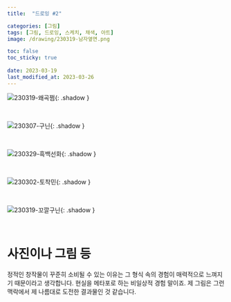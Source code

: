 ```yaml
---
title:  "드로잉 #2"

categories: [그림]
tags: [그림, 드로잉, 스케치, 채색, 아트]
image: /drawing/230319-남자옆면.png

toc: false
toc_sticky: true
 
date: 2023-03-19
last_modified_at: 2023-03-26
---
```


![230319-왜곡쩜](/drawing/230319-왜곡쩜.png){: .shadow }

<br>

![230307-구닌](/drawing/230307-구닌.png){: .shadow }

<br>

![230329-흑백선화](/drawing/230329_흑백선화.png){: .shadow }

<br>

![230302-토착민](/drawing/230302-토착민.png){: .shadow }

<br>

![230319-꼬깔구닌](/drawing/230319-꼬깔구닌.png){: .shadow }

<br>

# **사진이나 그림 등**

정적인 창작물이 꾸준히 소비될 수 있는 이유는 그 형식 속의 경험이 매력적으로 느껴지기 때문이라고 생각합니다. 현실을 메타포로 하는 비일상적 경험 말이죠. 제 그림은 그런 맥락에서 제 나름대로 도전한 결과물인 것 같습니다.